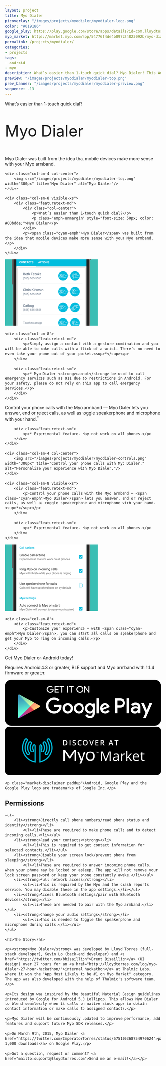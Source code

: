 ```yaml
---
layout: project
title: Myo Dialer
picoverlay: "/images/projects/myodialer/myodialer-logo.png"
color: "#019186"
google_play: https://play.google.com/store/apps/details?id=com.lloydtorres.myodialer
myo_market: https://market.myo.com/app/54776f4de4b097724823092b/myo-dialer
permalink: /projects/myodialer/
categories:
- projects
tags:
- android
- myo
description: What’s easier than 1-touch quick dial? Myo Dialer! This Android app lets you call your favourite contacts with a flick of a wrist.
preview: "/images/projects/myodialer/myodialer-top.png"
prev_banner: "/images/projects/myodialer/myodialer-preview.png"
sequence: -13
---
```


<div class="row paddown paddup">
    <div class="col-sm-8 hidden-xs">
        <div class="featuretext-md">
            <p>What’s easier than 1-touch quick dial?</p>
            <p class="cyan-emph emph-unmargin" style="font-size: 50px;">Myo Dialer</p>
            <p><span class="cyan-emph">Myo Dialer</span> was built from the idea that mobile devices make more sense with your Myo armband.</p>
        </div>
    </div>

    <div class="col-sm-4 col-center">
        <img src="/images/projects/myodialer/myodialer-top.png" width="300px" title="Myo Dialer" alt="Myo Dialer"/>
    </div>

    <div class="col-sm-8 visible-xs">
        <div class="featuretext-md">
            <div class="col-center">
                <p>What’s easier than 1-touch quick dial?</p>
                <p class="emph-unmargin" style="font-size: 50px; color: #00bdde;">Myo Dialer</p>
            </div>
            <p><span class="cyan-emph">Myo Dialer</span> was built from the idea that mobile devices make more sense with your Myo armband.</p>
        </div>
    </div>
</div>

<div class="row paddup paddown">
    <div class="col-sm-4 col-center">
        <img src="/images/projects/myodialer/myodialer-gestures.png" width="300px" title="Assign up to four contacts to gestures in Myo Dialer." alt="Assign up to four contacts to gestures in Myo Dialer."/>
    </div>

    <div class="col-sm-8">
        <div class="featuretext-md">
            <p>Simply assign a contact with a gesture combination and you will be able to make calls with a flick of a wrist. There’s no need to even take your phone out of your pocket.<sup>*</sup></p>
        </div>

        <div class="featuretext-sm">
            <p>* Myo Dialer <strong>cannot</strong> be used to call emergency services such as 911 due to restrictions in Android. For your safety, please do not rely on this app to call emergency services.</p>
        </div>
    </div>
</div>

<div class="row paddown paddup">
    <div class="col-sm-8 hidden-xs">
        <div class="featuretext-md">
            <p>Control your phone calls with the Myo armband — <span class="cyan-emph">Myo Dialer</span> lets you answer, end or reject calls, as well as toggle speakerphone and microphone with your hand.<sup>*</sup></p>
        </div>

        <div class="featuretext-sm">
            <p>* Experimental feature. May not work on all phones.</p>
        </div>
    </div>

    <div class="col-sm-4 col-center">
        <img src="/images/projects/myodialer/myodialer-controls.png" width="300px" title="Control your phone calls with Myo Dialer." alt="Personalize your experience with Myo Dialer."/>
    </div>

    <div class="col-sm-8 visible-xs">
        <div class="featuretext-md">
            <p>Control your phone calls with the Myo armband — <span class="cyan-emph">Myo Dialer</span> lets you answer, end or reject calls, as well as toggle speakerphone and microphone with your hand.<sup>*</sup></p>
        </div>

        <div class="featuretext-sm">
            <p>* Experimental feature. May not work on all phones.</p>
        </div>
    </div>
</div>

<div class="row paddup paddown">
    <div class="col-sm-4 col-center">
        <img src="/images/projects/myodialer/myodialer-settings.png" width="300px" title="Personalize your experience with Myo Dialer." alt="Assign up to four contacts to gestures in Myo Dialer."/>
    </div>

    <div class="col-sm-8">
        <div class="featuretext-md">
            <p>Customize your experience — with <span class="cyan-emph">Myo Dialer</span>, you can start all calls on speakerphone and get your Myo to ring on incoming calls.</p>
        </div> 
    </div>
</div>

<div class="col-center paddup paddown">
    <p class= "featuretext-lg">Get <span class="cyan-emph">Myo Dialer</span> on Android today!</p>
    <p class="featuretext-sm">Requires Android 4.3 or greater, BLE support and Myo armband with 1.1.4 firmware or greater.</p>
    <span class="paddown">
        <a href="https://play.google.com/store/apps/details?id=com.lloydtorres.myodialer"><img src="/images/icons/ps_badge.png" class="market-badges-large"/></a>
        <a href="https://market.myo.com/app/54776f4de4b097724823092b/myo-dialer"><img src="/images/icons/myo_badge.png" class="market-badges-large"/></a>
    </span>

    <p class="market-disclaimer paddup">Android, Google Play and the Google Play logo are trademarks of Google Inc.</p>
</div> 

<div class="row"><div class="col-md-offset-2 col-md-8"><div class="divider"><div class="inner"></div></div></div></div>

<div class="paddown">
    <h2>Permissions</h2>

    <ul>
        <li><strong>Directly call phone numbers/read phone status and identity</strong></li>
            <ul><li>These are required to make phone calls and to detect incoming calls.</li></ul>
        <li><strong>Read your contacts</strong></li>
            <ul><li>This is required to get contact information for selected contacts.</li></ul>
        <li><strong>Disable your screen lock/prevent phone from sleeping</strong></li>
            <ul><li>These are required to answer incoming phone calls, when your phone may be locked or asleep. The app will not remove your lock screen password or keep your phone constantly awake.</li></ul>
        <li><strong>Full network access</strong></li>
            <ul><li>This is required by the Myo and the crash reports service. You may disable these in the app settings.</li></ul>
        <li><strong>Access Bluetooth settings/pair with Bluetooth devices</strong></li>
            <ul><li>These are needed to pair with the Myo armband.</li></ul>
        <li><strong>Change your audio settings</strong></li>
            <ul><li>This is needed to toggle the speakerphone and microphone during calls.</li></ul>
    </ul>

    <h2>The Story</h2>

    <p><strong>Myo Dialer</strong> was developed by Lloyd Torres (full-stack developer), Kevin Lo (back-end developer) and <a href="https://twitter.com/bbisaillion">Brent Bisaillion</a> (UI design) over 27 hours for an <a href="http://lloydtorres.com/log/myo-dialer-27-hour-hackathon/">internal hackathon</a> at Thalmic Labs, where it won the "App Most Likely to be #1 on Myo Market" category. The app was also developed with the help of Thalmic's software team.</p>

    <p>Its design was inspired by the beautiful Material Design guidelines introduced by Google for Android 5.0 Lollipop. This allows Myo Dialer to blend seamlessly when it calls on native stock apps to obtain contact information or make calls to assigned contacts.</p>

    <p>Myo Dialer will be continuously updated to improve performance, add features and support future Myo SDK releases.</p>

    <p>On March 9th, 2015, Myo Dialer <a href="https://twitter.com/ImperatorTorres/status/575100368754970624">passed 1,000 downloads</a> on Google Play.</p>

    <p>Got a question, request or comment? <a href="mailto:support@lloydtorres.com">Send me an e-mail!</a></p>
</div>